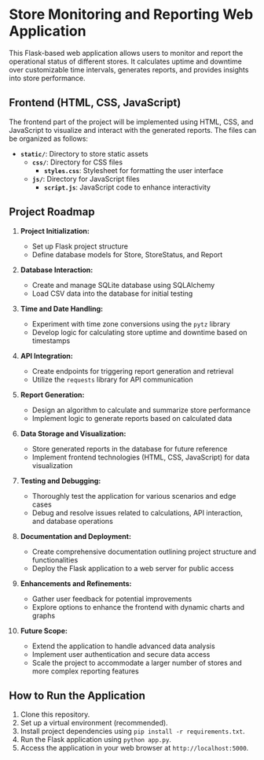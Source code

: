 # Store Monitoring and Reporting Web Application

This Flask-based web application allows users to monitor and report the operational status of different stores. It calculates uptime and downtime over customizable time intervals, generates reports, and provides insights into store performance.

## Frontend (HTML, CSS, JavaScript)

The frontend part of the project will be implemented using HTML, CSS, and JavaScript to visualize and interact with the generated reports. The files can be organized as follows:

- **`static/`**: Directory to store static assets
  - **`css/`**: Directory for CSS files
    - **`styles.css`**: Stylesheet for formatting the user interface
  - **`js/`**: Directory for JavaScript files
    - **`script.js`**: JavaScript code to enhance interactivity

## Project Roadmap

1. **Project Initialization:**
   - Set up Flask project structure
   - Define database models for Store, StoreStatus, and Report

2. **Database Interaction:**
   - Create and manage SQLite database using SQLAlchemy
   - Load CSV data into the database for initial testing

3. **Time and Date Handling:**
   - Experiment with time zone conversions using the `pytz` library
   - Develop logic for calculating store uptime and downtime based on timestamps

4. **API Integration:**
   - Create endpoints for triggering report generation and retrieval
   - Utilize the `requests` library for API communication

5. **Report Generation:**
   - Design an algorithm to calculate and summarize store performance
   - Implement logic to generate reports based on calculated data

6. **Data Storage and Visualization:**
   - Store generated reports in the database for future reference
   - Implement frontend technologies (HTML, CSS, JavaScript) for data visualization

7. **Testing and Debugging:**
   - Thoroughly test the application for various scenarios and edge cases
   - Debug and resolve issues related to calculations, API interaction, and database operations

8. **Documentation and Deployment:**
   - Create comprehensive documentation outlining project structure and functionalities
   - Deploy the Flask application to a web server for public access

9. **Enhancements and Refinements:**
   - Gather user feedback for potential improvements
   - Explore options to enhance the frontend with dynamic charts and graphs

10. **Future Scope:**
    - Extend the application to handle advanced data analysis
    - Implement user authentication and secure data access
    - Scale the project to accommodate a larger number of stores and more complex reporting features

## How to Run the Application

1. Clone this repository.
2. Set up a virtual environment (recommended).
3. Install project dependencies using `pip install -r requirements.txt`.
4. Run the Flask application using `python app.py`.
5. Access the application in your web browser at `http://localhost:5000`.
